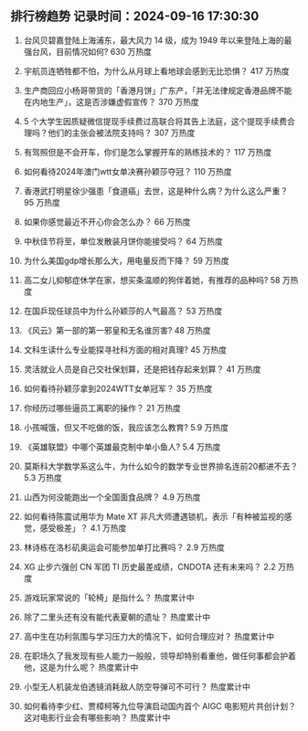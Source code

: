 
## 排行榜趋势 记录时间：2024-09-16 17:30:30
  
  1. 台风贝碧嘉登陆上海浦东，最大风力 14 级，成为 1949 年以来登陆上海的最强台风，目前情况如何? 630 万热度
    
  2. 宇航员连牺牲都不怕，为什么从月球上看地球会感到无比恐惧？ 417 万热度
    
  3. 生产商回应小杨哥带货的「香港月饼」广东产，「并无法律规定香港品牌不能在内地生产」，这是否涉嫌虚假宣传？ 370 万热度
    
  4. 5 个大学生因质疑微信提现手续费过高联合将其告上法庭，这个提现手续费合理吗？他们的主张会被法院支持吗？ 307 万热度
    
  5. 有驾照但是不会开车，你们是怎么掌握开车的熟练技术的？ 117 万热度
    
  6. 如何看待2024年澳门wtt女单决赛孙颖莎夺冠？ 110 万热度
    
  7. 香港武打明星徐少强患「食道癌」去世，这是种什么病？为什么这么严重？ 95 万热度
    
  8. 如果你感觉最近不开心你会怎么办？ 66 万热度
    
  9. 中秋佳节将至，单位发散装月饼你能接受吗？ 64 万热度
    
  10. 为什么美国gdp增长那么大，用电量反而下降？ 59 万热度
    
  11. 高二女儿抑郁症休学在家，想买条温顺的狗伴着她，有推荐的品种吗? 58 万热度
    
  12. 在国乒现任球员中为什么孙颖莎的人气最高？ 53 万热度
    
  13. 《风云》第一部的第一邪皇和无名谁厉害? 48 万热度
    
  14. 文科生读什么专业能探寻社科方面的相对真理? 45 万热度
    
  15. 灵活就业人员是自己交社保划算，还是把钱存起来划算？ 41 万热度
    
  16. 如何看待孙颖莎拿到2024WTT女单冠军？ 35 万热度
    
  17. 你经历过哪些逼员工离职的操作？ 21 万热度
    
  18. 小孩喊饿，但又不吃做的饭，我应该怎么教育? 5.9 万热度
    
  19. 《英雄联盟》中哪个英雄最克制中单小鱼人? 5.4 万热度
    
  20. 莫斯科大学数学系这么牛，为什么如今的数学专业世界排名连前20都进不去？ 5.3 万热度
    
  21. 山西为何没能跑出一个全国面食品牌？ 4.9 万热度
    
  22. 如何看待陈震试用华为 Mate XT 非凡大师遭遇锁机，表示「有种被监视的感觉，感受极差」？ 4.1 万热度
    
  23. 林诗栋在洛杉矶奥运会可能参加单打比赛吗？ 2.9 万热度
    
  24. XG 止步六强创 CN 军团 TI 历史最差成绩，CNDOTA 还有未来吗？ 2.2 万热度
    
  25. 游戏玩家常说的「轮椅」是指什么？ 热度累计中
    
  26. 除了二里头还有没有能代表夏朝的遗址？ 热度累计中
    
  27. 高中生在功利氛围与学习压力大的情况下，如何合理应对？ 热度累计中
    
  28. 在职场久了我发现有些人能力一般般，领导却特别看重他，做任何事都会护着他，这是为什么呢？ 热度累计中
    
  29. 小型无人机装龙伯透镜消耗敌人防空导弹可不可行？ 热度累计中
    
  30. 如何看待李少红、贾樟柯等九位导演启动国内首个 AIGC 电影短片共创计划？这对电影行业会有哪些影响？ 热度累计中
    